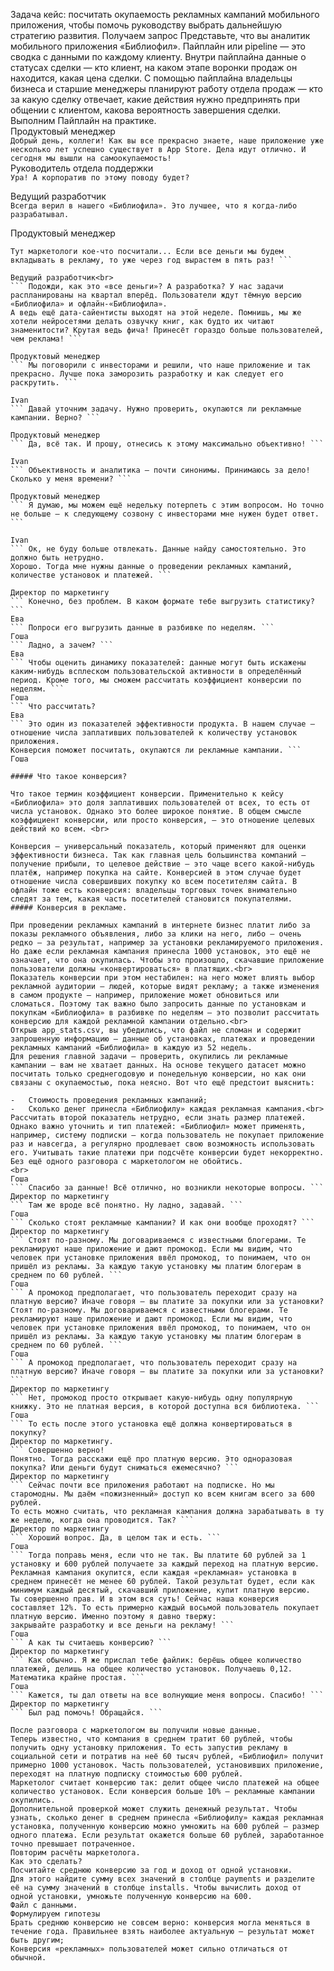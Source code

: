Задача кейс: посчитать окупаемость рекламных кампаний мобильного приложения, чтобы помочь руководству выбрать дальнейшую стратегию развития.
Получаем запрос
Представьте, что вы аналитик мобильного приложения «Библиофил».
Пайплайн или pipeline — это сводка с данными по каждому клиенту. Внутри пайплайна данные о статусах сделки — кто клиент, на каком этапе воронки продаж он находится, какая цена сделки. С помощью пайплайна владельцы бизнеса и старшие менеджеры планируют работу отдела продаж — кто за какую сделку отвечает, какие действия нужно предпринять при общении с клиентом, какова вероятность завершения сделки.
Выполним Пайплайн на практике.
<br>
Продуктовый менеджер<br>
``` Добрый день, коллеги! Как вы все прекрасно знаете, наше приложение уже несколько лет успешно существует в App Store. Дела идут отлично. И сегодня мы вышли на самоокупаемость! ``` <br>
Руководитель отдела поддержки<br>
``` Ура! А корпоратив по этому поводу будет? ```
 
Ведущий разработчик<br>
``` Всегда верил в нашего «Библиофила». Это лучшее, что я когда-либо разрабатывал. ```
 
Продуктовый менеджер<br>
``` Разделяю ваш энтузиазм. Кстати, есть и другие хорошие новости!
Тут маркетологи кое-что посчитали... Если все деньги мы будем вкладывать в рекламу, то уже через год вырастем в пять раз! ```
 
Ведущий разработчик<br>
``` Подожди, как это «все деньги»? А разработка? У нас задачи распланированы на квартал вперёд. Пользователи ждут тёмную версию «Библиофила» и офлайн-«Библиофила».
А ведь ещё дата-сайентисты выходят на этой неделе. Помнишь, мы же хотели нейросетями делать озвучку книг, как будто их читают знаменитости? Крутая ведь фича! Принесёт гораздо больше пользователей, чем реклама! ```
 
Продуктовый менеджер
``` Мы поговорили с инвесторами и решили, что наше приложение и так прекрасно. Лучше пока заморозить разработку и как следует его раскрутить. ```
 
Ivan
``` Давай уточним задачу. Нужно проверить, окупаются ли рекламные кампании. Верно? ```
 
Продуктовый менеджер
``` Да, всё так. И прошу, отнесись к этому максимально объективно! ```
 
Ivan
``` Объективность и аналитика — почти синонимы. Принимаюсь за дело! 
Сколько у меня времени? ```
 
Продуктовый менеджер
``` Я думаю, мы можем ещё недельку потерпеть с этим вопросом. Но точно не больше — к следующему созвону с инвесторами мне нужен будет ответ. ```
 
Ivan
``` Ок, не буду больше отвлекать. Данные найду самостоятельно. Это должно быть нетрудно.
Хорошо. Тогда мне нужны данные о проведении рекламных кампаний, количестве установок и платежей. ```
 
Директор по маркетингу
``` Конечно, без проблем. В каком формате тебе выгрузить статистику?  ```
Ева
``` Попроси его выгрузить данные в разбивке по неделям. ```
Гоша
``` Ладно, а зачем? ```
Ева
``` Чтобы оценить динамику показателей: данные могут быть искажены каким-нибудь всплеском пользовательской активности в определённый период. Кроме того, мы сможем рассчитать коэффициент конверсии по неделям. ```
Гоша
``` Что рассчитать?
Ева
``` Это один из показателей эффективности продукта. В нашем случае — отношение числа заплативших пользователей к количеству установок приложения.
Конверсия поможет посчитать, окупаются ли рекламные кампании. ```
Гоша

##### Что такое конверсия?

Что такое термин коэффициент конверсии. Применительно к кейсу «Библиофила» это доля заплативших пользователей от всех, то есть от числа установок. Однако это более широкое понятие. В общем смысле коэффициент конверсии, или просто конверсия, — это отношение целевых действий ко всем. <br>

Конверсия — универсальный показатель, который применяют для оценки эффективности бизнеса. Так как главная цель большинства компаний — получение прибыли, то целевое действие — это чаще всего какой-нибудь платёж, например покупка на сайте. Конверсией в этом случае будет отношение числа совершивших покупку ко всем посетителям сайта. В офлайн тоже есть конверсия: владельцы торговых точек внимательно следят за тем, какая часть посетителей становится покупателями.
##### Конверсия в рекламе.

При проведении рекламных кампаний в интернете бизнес платит либо за показы рекламного объявления, либо за клики на него, либо — очень редко — за результат, например за установки рекламируемого приложения. Но даже если рекламная кампания принесла 1000 установок, это ещё не означает, что она окупилась. Чтобы это произошло, скачавшие приложение пользователи должны «конвертироваться» в платящих.<br>
Показатель конверсии при этом нестабилен: на него может влиять выбор рекламной аудитории — людей, которые видят рекламу; а также изменения в самом продукте — например, приложение может обновиться или сломаться. Поэтому так важно было запросить данные по установкам и покупкам «Библиофила» в разбивке по неделям — это позволит рассчитать конверсию для каждой рекламной кампании отдельно.<br>
Открыв app_stats.csv, вы убедились, что файл не сломан и содержит запрошенную информацию — данные об установках, платежах и проведении рекламных кампаний «Библиофила» в каждую из 52 недель.
Для решения главной задачи — проверить, окупились ли рекламные кампании — вам не хватает данных. На основе текущего датасет можно посчитать только среднегодовую и понедельную конверсии, но как они связаны с окупаемостью, пока неясно. Вот что ещё предстоит выяснить:

-	Стоимость проведения рекламных кампаний;
-	Сколько денег принесла «Библиофилу» каждая рекламная кампания.<br>
Рассчитать второй показатель нетрудно, если знать размер платежей. Однако важно уточнить и тип платежей: «Библиофил» может применять, например, систему подписки — когда пользователь не покупает приложение раз и навсегда, а регулярно продлевает свою возможность использовать его. Учитывать такие платежи при подсчёте конверсии будет некорректно. Без ещё одного разговора с маркетологом не обойтись.
<br>
Гоша
``` Спасибо за данные! Всё отлично, но возникли некоторые вопросы. ```
Директор по маркетингу
``` Там же вроде всё понятно. Ну ладно, задавай. ```
Гоша
``` Сколько стоят рекламные кампании? И как они вообще проходят? ```
Директор по маркетингу
``` Стоят по-разному. Мы договариваемся с известными блогерами. Те рекламируют наше приложение и дают промокод. Если мы видим, что человек при установке приложения ввёл промокод, то понимаем, что он пришёл из рекламы. За каждую такую установку мы платим блогерам в среднем по 60 рублей. ```
Гоша
``` А промокод предполагает, что пользователь переходит сразу на платную версию? Иначе говоря — вы платите за покупки или за установки? 
Стоят по-разному. Мы договариваемся с известными блогерами. Те рекламируют наше приложение и дают промокод. Если мы видим, что человек при установке приложения ввёл промокод, то понимаем, что он пришёл из рекламы. За каждую такую установку мы платим блогерам в среднем по 60 рублей. ```
Гоша
``` А промокод предполагает, что пользователь переходит сразу на платную версию? Иначе говоря — вы платите за покупки или за установки? ```
Директор по маркетингу
``` Нет, промокод просто открывает какую-нибудь одну популярную книжку. Это не платная версия, в которой доступна вся библиотека. ```
Гоша
``` То есть после этого установка ещё должна конвертироваться в покупку?
Директор по маркетингу.
``` Совершенно верно! 
Понятно. Тогда расскажи ещё про платную версию. Это одноразовая покупка? Или деньги будут сниматься ежемесячно? ```
Директор по маркетингу
``` Сейчас почти все приложения работают на подписке. Но мы старомодны. Мы даём «пожизненный» доступ ко всем книгам всего за 600 рублей.
То есть можно считать, что рекламная кампания должна зарабатывать в ту же неделю, когда она проводится. Так? ```
Директор по маркетингу
``` Хороший вопрос. Да, в целом так и есть. ```
Гоша
``` Тогда поправь меня, если что не так. Вы платите 60 рублей за 1 установку и 600 рублей получаете за каждый переход на платную версию. Рекламная кампания окупится, если каждая «рекламная» установка в среднем принесёт не менее 60 рублей. Такой результат будет, если как минимум каждый десятый, скачавший приложение, купит платную версию. 
Ты совершенно прав. И в этом вся суть! Сейчас наша конверсия составляет 12%. То есть примерно каждый восьмой пользователь покупает платную версию. Именно поэтому я давно твержу:
закрывайте разработку и все деньги на рекламу! ```
Гоша
``` А как ты считаешь конверсию? ```
Директор по маркетингу
``` Как обычно. Я же прислал тебе файлик: берёшь общее количество платежей, делишь на общее количество установок. Получаешь 0,12.
Математика крайне простая. ```
Гоша
``` Кажется, ты дал ответы на все волнующие меня вопросы. Спасибо! ```
Директор по маркетингу
``` Был рад помочь! Обращайся. ```

После разговора с маркетологом вы получили новые данные.
Теперь известно, что компания в среднем тратит 60 рублей, чтобы получить одну установку приложения. То есть запустив рекламу в социальной сети и потратив на неё 60 тысяч рублей, «Библиофил» получит примерно 1000 установок. Часть пользователей, установивших приложение, переходят на платную подписку стоимостью 600 рублей.
Маркетолог считает конверсию так: делит общее число платежей на общее количество установок. Если конверсия больше 10% — рекламные кампании окупились.
Дополнительной проверкой может служить денежный результат. Чтобы узнать, сколько денег в среднем принесла «Библиофилу» каждая рекламная установка, полученную конверсию можно умножить на 600 рублей — размер одного платежа. Если результат окажется больше 60 рублей, заработанное точно превышает потраченное.
Повторим расчёты маркетолога.
Как это сделать?
Посчитайте среднюю конверсию за год и доход от одной установки.
Для этого найдите сумму всех значений в столбце payments и разделите её на сумму значений в столбце installs. Чтобы вычислить доход от одной установки, умножьте полученную конверсию на 600.
Файл с данными.
Формулируем гипотезы
Брать среднюю конверсию не совсем верно: конверсия могла меняться в течение года. Правильнее взять наиболее актуальную — результат может быть другим;
Конверсия «рекламных» пользователей может сильно отличаться от обычной.

